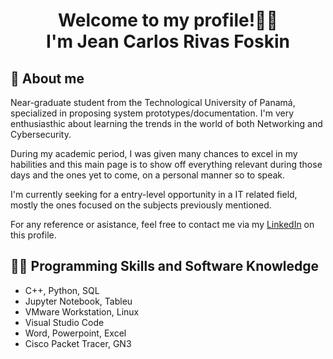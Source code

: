 
<h1 align="center">    
        Welcome to my profile!👋🙂 <br>
        I'm <b> Jean Carlos Rivas Foskin </b> 
</h1>

<h2>👨 About me</h2>

<p> Near-graduate student from the Technological University of Panamá, specialized in proposing system prototypes/documentation. I'm very enthusiasthic about learning the trends in the world of both Networking and Cybersecurity.

During my academic period, I was given many chances to excel in my habilities and this main page is to show off everything relevant during those days and the ones yet to come, on a personal manner so to speak.

I'm currently seeking for a entry-level opportunity in a IT related field, mostly the ones focused on the subjects previously mentioned. 

For any reference or asistance, feel free to contact me via my <a href="https://www.linkedin.com/in/jncrivs/">LinkedIn</a> on this profile. </p>


<h2>👨‍💻 Programming Skills and Software Knowledge</h2>

<ul>
    <li> C++, Python, SQL </li>
    <li> Jupyter Notebook, Tableu </li>
    <li> VMware Workstation, Linux </li>
    <li> Visual Studio Code </li>
    <li> Word, Powerpoint, Excel </li>
    <li> Cisco Packet Tracer, GN3 </li>
</ul>


<!--
**JnCRivs/JnCRivs** is a ✨ _special_ ✨ repository because its `README.md` (this file) appears on your GitHub profile.

Here are some ideas to get you started:

- 🔭 I’m currently working on ...
- 🌱 I’m currently learning ...
- 👯 I’m looking to collaborate on ...
- 🤔 I’m looking for help with ...
- 💬 Ask me about ...
- 📫 How to reach me: ...
- 😄 Pronouns: ...
- ⚡ Fun fact: ...
-->

